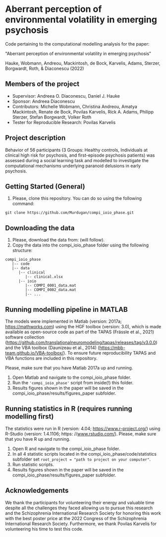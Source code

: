 Aberrant perception of environmental volatility in emerging psychosis
===============
Code pertaining to the computational modelling analysis for the paper: 

"Aberrant perception of environmental volatility in emerging psychosis"

Hauke, Wobmann, Andreou, Mackintosh, de Bock, Karvelis, Adams, Sterzer, Borgwardt, Roth, & Diaconescu (2022)


Members of the project
---------------
- Supervisor: Andreea O. Diaconescu, Daniel J. Hauke
- Sponsor: Andreea Diaconescu
- Contributors: Michelle Wobmann, Christina Andreou, Amatya Mackintosh, Renate de Bock, Povilas Karvelis, Rick A. Adams, Philipp Sterzer, Stefan Borgwardt, Volker Roth
- Tester for Reproducible Research: Povilas Karvelis


Project description
---------------
Behavior of 56 participants (3 Groups: Healthy controls, Individuals at clinical high risk for psychosis, and first-episode psychosis patients) was assessed during a social learning task and modelled to investigate the computational mechanisms underlying paranoid delusions in early psychosis.



Getting Started (General)
---------------
1.  Please, clone this repository. You can do so using the following command:
```
git clone https://github.com/Murdugan/compi_ioio_phase.git
```

Downloading the data
---------------
1.  Please, download the data from: (will follow).
2.  Copy the data into the compi_ioio_phase folder using the following structure:
```
compi_ioio_phase
   |-- code
   |-- data   
      |-- clinical    
         |-- clinical.xlsx         
      |-- ioio      
         |-- COMPI_0001_data.mat        
         |-- COMPI_0002_data.mat        
         |-- ...
```

Running modelling pipeline in MATLAB
---------------
The models were implemented in Matlab (version: 2017a; https://mathworks.com) using the HGF toolbox (version: 3.0), which is made available as open-source code as part of the TAPAS (Frässle et al., 2021) software collection (https://github.com/translationalneuromodeling/tapas/releases/tag/v3.0.0) and the VBA toolbox (Daunizeau et al., 2014) (https://mbb-team.github.io/VBA-toolbox/). To ensure future reproducibility TAPAS and VBA functions are included in this repository.

Please, make sure that you have Matlab 2017a up and running. 

1. Open Matlab and navigate to the compi_ioio_phase folder.
2. Run the `'compi_ioio_phase'` script from inside(!) this folder.
3. Results figures shown in the paper will be saved in the compi_ioio_phase/results/figures_paper subfolder.


Running statistics in R (requires running modelling first)
---------------
The statistics were run in R (version: 4.04; https://www.r-project.org/) using R-Studio (version: 1.4.1106; https:
//www.rstudio.com/). Please, make sure that you have R up and running.

1. Open R and navigate to the compi_ioio_phase folder.
2. In all 4 statistic scripts located in the compi_ioio_phase/code/statistics subfolder set ```root_project = "path to project on your computer"```.
3. Run statistic scripts.
4. Results figures shown in the paper will be saved in the compi_ioio_phase/results/figures_paper subfolder.

Acknowledgements
------------
We thank the participants for volunteering their energy and valuable time despite all the challenges they faced allowing us to pursue this research and the Schizophrenia International Research Society for honoring this work with the best poster price at the 2022 Congress of the Schizophrenia International Research Society. Furthermore, we thank Povilas Karvelis for volunteering his time to test this code.

